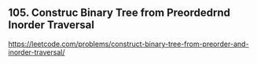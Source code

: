 ## 105. Construc Binary Tree from Preordedrnd Inorder Traversal
https://leetcode.com/problems/construct-binary-tree-from-preorder-and-inorder-traversal/
